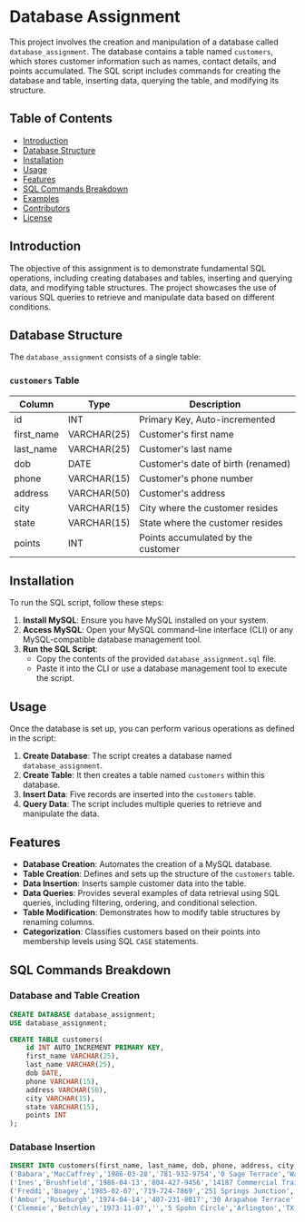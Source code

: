 # Database Assignment

This project involves the creation and manipulation of a database called `database_assignment`. The database contains a table named `customers`, which stores customer information such as names, contact details, and points accumulated. The SQL script includes commands for creating the database and table, inserting data, querying the table, and modifying its structure.

## Table of Contents
- [Introduction](#introduction)
- [Database Structure](#database-structure)
- [Installation](#installation)
- [Usage](#usage)
- [Features](#features)
- [SQL Commands Breakdown](#sql-commands-breakdown)
- [Examples](#examples)
- [Contributors](#contributors)
- [License](#license)

## Introduction

The objective of this assignment is to demonstrate fundamental SQL operations, including creating databases and tables, inserting and querying data, and modifying table structures. The project showcases the use of various SQL queries to retrieve and manipulate data based on different conditions.

## Database Structure

The `database_assignment` consists of a single table:

### `customers` Table

| Column       | Type          | Description                          |
|--------------|---------------|--------------------------------------|
| id           | INT           | Primary Key, Auto-incremented        |
| first_name   | VARCHAR(25)    | Customer's first name                |
| last_name    | VARCHAR(25)    | Customer's last name                 |
| dob          | DATE           | Customer's date of birth (renamed)   |
| phone        | VARCHAR(15)    | Customer's phone number              |
| address      | VARCHAR(50)    | Customer's address                   |
| city         | VARCHAR(15)    | City where the customer resides      |
| state        | VARCHAR(15)    | State where the customer resides     |
| points       | INT            | Points accumulated by the customer   |

## Installation

To run the SQL script, follow these steps:

1. **Install MySQL**: Ensure you have MySQL installed on your system.
2. **Access MySQL**: Open your MySQL command-line interface (CLI) or any MySQL-compatible database management tool.
3. **Run the SQL Script**:
   - Copy the contents of the provided `database_assignment.sql` file.
   - Paste it into the CLI or use a database management tool to execute the script.

## Usage

Once the database is set up, you can perform various operations as defined in the script:

1. **Create Database**: The script creates a database named `database_assignment`.
2. **Create Table**: It then creates a table named `customers` within this database.
3. **Insert Data**: Five records are inserted into the `customers` table.
4. **Query Data**: The script includes multiple queries to retrieve and manipulate the data.

## Features

- **Database Creation**: Automates the creation of a MySQL database.
- **Table Creation**: Defines and sets up the structure of the `customers` table.
- **Data Insertion**: Inserts sample customer data into the table.
- **Data Queries**: Provides several examples of data retrieval using SQL queries, including filtering, ordering, and conditional selection.
- **Table Modification**: Demonstrates how to modify table structures by renaming columns.
- **Categorization**: Classifies customers based on their points into membership levels using SQL `CASE` statements.

## SQL Commands Breakdown

### Database and Table Creation

```sql
CREATE DATABASE database_assignment;
USE database_assignment;

CREATE TABLE customers(
    id INT AUTO_INCREMENT PRIMARY KEY,
    first_name VARCHAR(25),
    last_name VARCHAR(25),
    dob DATE,
    phone VARCHAR(15),
    address VARCHAR(50),
    city VARCHAR(15),
    state VARCHAR(15),
    points INT
);
```
### Database Insertion 
```sql
INSERT INTO customers(first_name, last_name, dob, phone, address, city, state, points) VALUES
('Babara','MacCaffrey','1986-03-28','781-932-9754','0 Sage Terrace','Waltham','MA',2273),
('Ines','Brushfield','1986-04-13','804-427-9456','14187 Commercial Trail','Hampton','VA',947),
('Freddi','Boagey','1985-02-07','719-724-7869','251 Springs Junction','Colorado Springs','CO',2967),
('Ambur','Roseburgh','1974-04-14','407-231-8017','30 Arapahoe Terrace','Orlando','FL',457),
('Clemmie','Betchley','1973-11-07','','5 Spohn Circle','Arlington','TX',3675);
```
